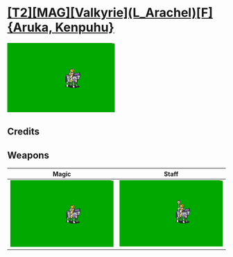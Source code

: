 # [\[T2\]\[MAG\]\[Valkyrie\]\(L_Arachel\)\[F\]{Aruka, Kenpuhu}](./%5BT2%5D%5BMAG%5D%5BValkyrie%5D(L_Arachel)%5BF%5D%7BAruka,%20Kenpuhu%7D)

<img src="./6.%20Magic%20(Fixed%20by%20SD9k)/Magic_000.png" alt="[T2][MAG][Valkyrie](L_Arachel)[F]{Aruka, Kenpuhu} standing" />

## Credits



## Weapons


|Magic |Staff |
|  :---: | :---: |
| <img alt="Magic animation" src="./6.%20Magic%20(Fixed%20by%20SD9k)/Magic.gif" /> | <img alt="Staff animation" src="./7.%20Staff/Staff.gif" /> |
